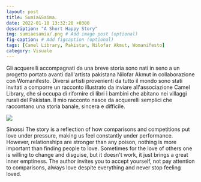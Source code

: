 ```yaml
---
layout: post
title: Sumia&Saima.
date: 2022-01-10 13:32:20 +0300
description: "A Short Happy Story"
img: sumiaesamia/.png # Add image post (optional)
fig-caption: # Add figcaption (optional)
tags: [Camel Library, Pakistan, Nilofar Akmut, Womanifesto]
category: Visuale
---
```


Gli acquerelli accompagnati da una breve storia sono nati in seno a un progetto portato avanti dall'artista pakistana Nilofar Akmut in collaborazione con Womanifesto. Diversi artisti provenienti da tutto il mondo sono stati invitati a comporre un racconto illustrato da inviare all'associazione Camel Library, che si occupa di rifornire di libri i bambini che abitano nei villaggi rurali  del Pakistan.
Il mio racconto nasce da acquerelli semplici che raccontano una storia banale, sincera e difficile.

![](../assets/img/sumiaesamia/uccelli.jpg)

Sinossi
The story is a reflection of how comparisons and competitions put love under pressure, making us feel constantly under performance.
However, relationships are stronger than any poison, nothing is more important than finding people to love. Sometimes for the love of others one is willing to change and disguise, but it doesn't work, it just brings a great inner emptiness.
The author invites you to accept yourself, not pay attention to comparisons, always love despite everything and never stop feeling loved.
